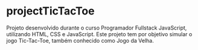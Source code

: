 # projectTicTacToe
Projeto desenvolvido durante o curso Programador Fullstack JavaScript, utilizando HTML, CSS e JavaScript. Este projeto tem por objetivo simular o jogo Tic-Tac-Toe, também conhecido como Jogo da Velha.
